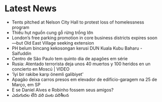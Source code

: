 # Latest News
-  Tents pitched at Nelson City Hall to protest loss of homelessness program
-  Thiếu hụt nguồn cung gỗ rừng trồng lớn
-  London’s free parking promotion in core business districts expires soon—but Old East Village seeking extension
-  PH belum bincang kekosongan kerusi DUN Kuala Kubu Baharu - Saifuddin
-  Centro de São Paulo tem quinto dia de apagões em série
-  Rusia: Atentado terrorista deja unos 40 muertos y 100 heridos en un concierto en Moscú | VIDEO
-  'İyi bir rakibe karşı önemli galibiyet'
-  Apagão deixa carros presos em elevador de edifício-garagem na 25 de Março, em SP
-  E se Daniel Alves e Robinho fossem seus amigos?
-  ఎదుగుదల లేని వరి పంట పరిశీలన

